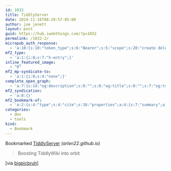 ```yaml
---
id: 1032
title: TiddlyServer
date: 2019-11-16T08:29:57-05:00
author: joe jenett
layout: post
guid: https://hub.iwebthings.com/?p=1032
permalink: /1032-2/
micropub_auth_response:
  - 'a:10:{s:10:"token_type";s:6:"Bearer";s:5:"scope";s:20:"create delete update";s:2:"me";s:27:"https://hub.iwebthings.com/";s:9:"issued_by";s:54:"https://hub.iwebthings.com/wp-json/indieauth/1.0/token";s:9:"client_id";s:20:"https://omnibear.com";s:11:"client_name";s:8:"Omnibear";s:11:"client_icon";s:29:"https://omnibear.com/logo.svg";s:9:"issued_at";i:1573575185;s:4:"user";i:1;s:13:"last_accessed";i:1573910721;}'
mf2_type:
  - 'a:1:{i:0;s:7:"h-entry";}'
inline_featured_image:
  - "0"
mf2_mp-syndicate-to:
  - 'a:1:{i:0;s:4:"none";}'
complete_open_graph:
  - 'a:7:{s:14:"og:description";s:0:"";s:8:"og:title";s:0:"";s:7:"og:type";s:0:"";s:12:"twitter:card";s:7:"summary";s:15:"twitter:creator";s:0:"";s:19:"twitter:description";s:0:"";s:8:"og:image";s:0:"";}'
mf2_syndication:
  - 'a:0:{}'
mf2_bookmark-of:
  - 'a:2:{s:4:"type";s:4:"cite";s:10:"properties";a:4:{s:7:"summary";a:1:{i:0;s:30:"Boosting TiddlyWiki into orbit";}s:4:"name";a:1:{i:0;s:12:"TiddlyServer";}s:3:"url";a:1:{i:0;s:49:"https://arlen22.github.io/tiddlyserver/index.html";}s:11:"publication";a:1:{i:0;s:17:"arlen22.github.io";}}}'
categories:
  - dev
  - tools
kind:
  - Bookmark
---
```

Bookmarked [TiddlyServer](https://arlen22.github.io/tiddlyserver/index.html) _(arlen22.github.io)_

> Boosting TiddlyWiki into orbit

\[via [bigpicbruh](https://pinboard.in/u:bigpicbruh)\]